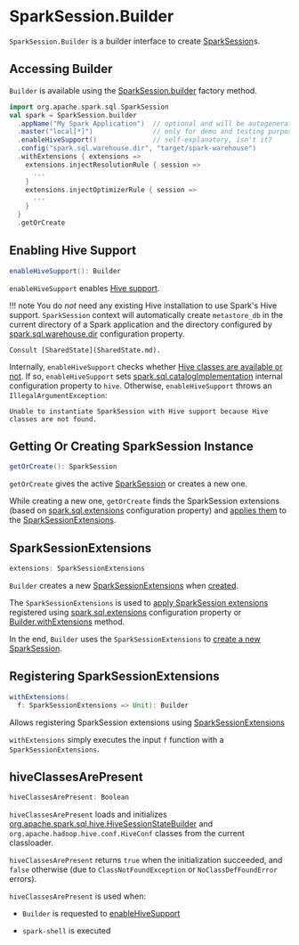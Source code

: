 # SparkSession.Builder

`SparkSession.Builder` is a builder interface to create [SparkSession](SparkSession.md)s.

## Accessing Builder

`Builder` is available using the [SparkSession.builder](SparkSession.md#builder) factory method.

```scala
import org.apache.spark.sql.SparkSession
val spark = SparkSession.builder
  .appName("My Spark Application")  // optional and will be autogenerated if not specified
  .master("local[*]")               // only for demo and testing purposes, use spark-submit instead
  .enableHiveSupport()              // self-explanatory, isn't it?
  .config("spark.sql.warehouse.dir", "target/spark-warehouse")
  .withExtensions { extensions =>
    extensions.injectResolutionRule { session =>
      ...
    }
    extensions.injectOptimizerRule { session =>
      ...
    }
  }
  .getOrCreate
```

## <span id="enableHiveSupport"> Enabling Hive Support

```scala
enableHiveSupport(): Builder
```

`enableHiveSupport` enables [Hive support](hive/index.md).

!!! note
    You do *not* need any existing Hive installation to use Spark's Hive support. `SparkSession` context will automatically create `metastore_db` in the current directory of a Spark application and the directory configured by [spark.sql.warehouse.dir](spark-sql-StaticSQLConf.md#spark.sql.warehouse.dir) configuration property.

    Consult [SharedState](SharedState.md).

Internally, `enableHiveSupport` checks whether [Hive classes are available or not](#hiveClassesArePresent). If so, `enableHiveSupport` sets [spark.sql.catalogImplementation](spark-sql-StaticSQLConf.md#spark.sql.catalogImplementation) internal configuration property to `hive`. Otherwise, `enableHiveSupport` throws an `IllegalArgumentException`:

```text
Unable to instantiate SparkSession with Hive support because Hive classes are not found.
```

## <span id="getOrCreate"> Getting Or Creating SparkSession Instance

```scala
getOrCreate(): SparkSession
```

`getOrCreate` gives the active [SparkSession](SparkSession.md) or creates a new one.

While creating a new one, `getOrCreate` finds the SparkSession extensions (based on [spark.sql.extensions](spark-sql-StaticSQLConf.md#spark.sql.extensions) configuration property) and [applies them](SparkSession.md#applyExtensions) to the [SparkSessionExtensions](#extensions).

## <span id="extensions"> SparkSessionExtensions

```scala
extensions: SparkSessionExtensions
```

`Builder` creates a new [SparkSessionExtensions](SparkSessionExtensions.md) when [created](#creating-instance).

The `SparkSessionExtensions` is used to [apply SparkSession extensions](SparkSession.md#applyExtensions) registered using [spark.sql.extensions](spark-sql-StaticSQLConf.md#SPARK_SESSION_EXTENSIONS) configuration property or [Builder.withExtensions](#withExtensions) method.

In the end, `Builder` uses the `SparkSessionExtensions` to [create a new SparkSession](#getOrCreate).

## <span id="withExtensions"> Registering SparkSessionExtensions

```scala
withExtensions(
  f: SparkSessionExtensions => Unit): Builder
```

Allows registering SparkSession extensions using [SparkSessionExtensions](SparkSessionExtensions.md)

`withExtensions` simply executes the input `f` function with a `SparkSessionExtensions`.

## <span id="hiveClassesArePresent"> hiveClassesArePresent

```scala
hiveClassesArePresent: Boolean
```

`hiveClassesArePresent` loads and initializes [org.apache.spark.sql.hive.HiveSessionStateBuilder](hive/HiveSessionStateBuilder.md) and `org.apache.hadoop.hive.conf.HiveConf` classes from the current classloader.

`hiveClassesArePresent` returns `true` when the initialization succeeded, and `false` otherwise (due to `ClassNotFoundException` or `NoClassDefFoundError` errors).

`hiveClassesArePresent` is used when:

* `Builder` is requested to [enableHiveSupport](#enableHiveSupport)

* `spark-shell` is executed
